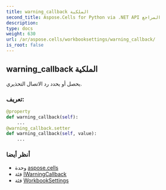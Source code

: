 ```yaml
---
title: warning_callback الملكية
second_title: Aspose.Cells for Python via .NET API المراجع
description:
type: docs
weight: 630
url: /ar/aspose.cells/workbooksettings/warning_callback/
is_root: false
---
```

##  warning_callback الملكية

يحصل أو يحدد رد الاتصال التحذيري.
###  تعريف:
```python
@property
def warning_callback(self):
    ...
@warning_callback.setter
def warning_callback(self, value):
    ...
```

###  أنظر أيضا
* وحدة [aspose.cells](../../)
* فئة [IWarningCallback](/cells/python-net/ar/aspose.cells/iwarningcallback)
* فئة [WorkbookSettings](/cells/python-net/ar/aspose.cells/workbooksettings)
